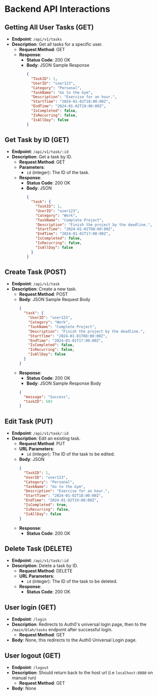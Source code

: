 # Backend API Interactions

## Getting All User Tasks (GET)

- **Endpoint**: `/api/v1/tasks`
- **Description**: Get all tasks for a specific user.
  - **Request Method**: GET
  - **Response**:
    - **Status Code**: 200 OK
    - **Body**: JSON Sample Response
      ```json
      {
        "TaskID": 1,
        "UserID": "user123",
        "Category": "Personal",
        "TaskName": "Go to the Gym",
        "Description": "Exercise for an hour.",
        "StartTime": "2024-01-02T18:00:00Z",
        "EndTime": "2024-01-02T19:00:00Z",
        "IsCompleted": false,
        "IsRecurring": false,
        "IsAllDay": false
      }
      ```

## Get Task by ID (GET)

- **Endpoint**: `/api/v1/task/:id`
- **Description**: Get a task by ID.
  - **Request Method**: GET
  - **Parameters**: 
    - `id` (integer): The ID of the task.
  - **Response**:
    - **Status Code**: 200 OK
    - **Body**: JSON
      ```json
      {
        "task": {
          "TaskID": 1,
          "UserID": "user123",
          "Category": "Work",
          "TaskName": "Complete Project",
          "Description": "Finish the project by the deadline.",
          "StartTime": "2024-01-01T08:00:00Z",
          "EndTime": "2024-01-01T17:00:00Z",
          "IsCompleted": false,
          "IsRecurring": false,
          "IsAllDay": false
        }
      }
      ```

## Create Task (POST)

- **Endpoint**: `/api/v1/task`
- **Description**: Create a new task.
  - **Request Method**: POST
  - **Body**: JSON Sample Request Body
    ```json
    {
      "task": {
        "UserID": "user123",
        "Category": "Work",
        "TaskName": "Complete Project",
        "Description": "Finish the project by the deadline.",
        "StartTime": "2024-01-01T08:00:00Z",
        "EndTime": "2024-01-01T17:00:00Z",
        "IsCompleted": false,
        "IsRecurring": false,
        "IsAllDay": false
      }
    }
    ```
  - **Response**:
    - **Status Code**: 200 OK
    - **Body**: JSON Sample Response Body
    ```json
    {
      "message": "Success",
      "taskID": 503
    }
    ```

## Edit Task (PUT)

- **Endpoint**: `/api/v1/task/:id`
- **Description**: Edit an existing task.
  - **Request Method**: PUT
  - **URL Parameters**: 
    - `id` (integer): The ID of the task to be edited.
  - **Body**: JSON
    ```json
    {
      "TaskID": 1,
      "UserID": "user123",
      "Category": "Personal",
      "TaskName": "Go to the Gym",
      "Description": "Exercise for an hour.",
      "StartTime": "2024-01-02T18:00:00Z",
      "EndTime": "2024-01-02T19:00:00Z",
      "IsCompleted": true,
      "IsRecurring": false,
      "IsAllDay": false
    }
    ```
  - **Response**:
    - **Status Code**: 200 OK

## Delete Task (DELETE)

- **Endpoint**: `/api/v1/task/:id`
- **Description**: Delete a task by ID.
  - **Request Method**: DELETE
  - **URL Parameters**: 
    - `id` (integer): The ID of the task to be deleted.
  - **Response**:
    - **Status Code**: 200 OK

## User login (GET)
- **Endpoint**: `/login`
- **Description**: Redirects to Auth0's universal login page, then to the `/main/blah/tasks` endpoint after successful login.
  - **Request Method**: GET
- **Body**: None, this redirects to the Auth0 Universal Login page.

## User logout (GET)
- **Endpoint**: `/logout`
- **Description**: Should return back to the host url (i.e `localhost:8080` on manual run)
  - **Request Method**: GET
- **Body**: None

<!-- ## TBA: User info (GET)
In progress, not entirely setup
- **Endpoint**: `/user`
- **Description**: Returns an html page with user information
  - **Request Method**: GET
- **Must be done AFTER a successful login since it depends on user cookies** -->
